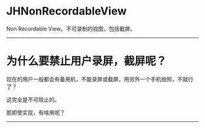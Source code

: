 # JHNonRecordableView
Non Recordable View。不可录制的视图，包括截屏。

---

# 为什么要禁止用户录屏，截屏呢？
现在的用户一般都会有备用机，不能录屏或截屏，用另外一个手机拍照，不就行了？

这完全是不可阻止的。

那即使实现，有啥用呢？

---

